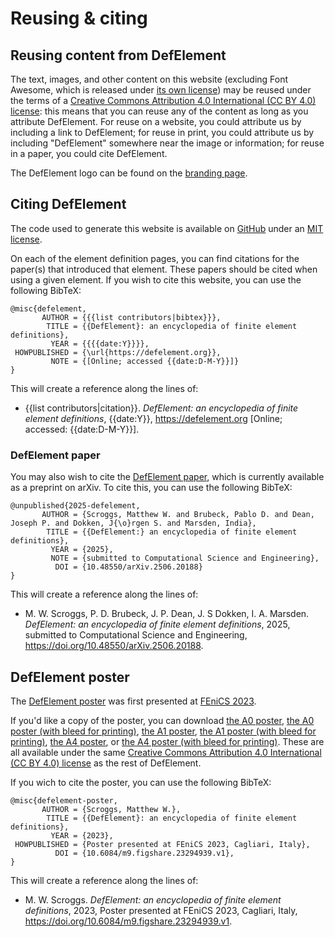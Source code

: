 # Reusing & citing

## Reusing content from DefElement
The text, images, and other content on this website (excluding Font Awesome, which is released under [its own license](https://github.com/DefElement/DefElement/blob/main/files/fontawesome/LICENSE.txt))
may be reused under the terms of a
[Creative Commons Attribution 4.0 International (CC BY 4.0) license](https://creativecommons.org/licenses/by/4.0/): this means
that you can reuse any of the content as long as you attribute DefElement.
For reuse on a website, you could attribute us by including a link to DefElement;
for reuse in print, you could attribute us by including "DefElement" somewhere near the image or information;
for reuse in a paper, you could cite DefElement.

The DefElement logo can be found on the [branding page](branding.md).

## Citing DefElement

The code used to generate this website is available on [GitHub](https://github.com/DefElement/DefElement)
under an [MIT license](https://github.com/DefElement/DefElement/blob/main/LICENSE).

On each of the element definition pages, you can find citations for the paper(s) that introduced
that element. These papers should be cited when using a given element. If you wish to cite this
website, you can use the following BibTeX:

```
@misc{defelement,
       AUTHOR = {{{list contributors|bibtex}}},
        TITLE = {{DefElement}: an encyclopedia of finite element definitions},
         YEAR = {{{{date:Y}}}},
 HOWPUBLISHED = {\url{https://defelement.org}},
         NOTE = {[Online; accessed {{date:D-M-Y}}]}
}
```

This will create a reference along the lines of:

<ul class='citations'>
<li>{{list contributors|citation}}. <i>DefElement: an encyclopedia of finite element definitions</i>, {{date:Y}}, <a href='https://defelement.org'>https://defelement.org</a> [Online; accessed: {{date:D-M-Y}}].</li>
</ul>

### DefElement paper

You may also wish to cite the [DefElement paper](https://arxiv.org/abs/2506.20188), which is currently available as a preprint on ar&Chi;iv.
To cite this, you can use the following BibTeX:

```
@unpublished{2025-defelement,
       AUTHOR = {Scroggs, Matthew W. and Brubeck, Pablo D. and Dean, Joseph P. and Dokken, J{\o}rgen S. and Marsden, India},
        TITLE = {{DefElement:} an encyclopedia of finite element definitions},
         YEAR = {2025},
         NOTE = {submitted to Computational Science and Engineering},
          DOI = {10.48550/arXiv.2506.20188}
}
```

This will create a reference along the lines of:

<ul class='citations'>
<li>M. W. Scroggs, P. D. Brubeck, J. P. Dean, J. S Dokken, I. A. Marsden. <i>DefElement: an encyclopedia of finite element definitions</i>, 2025, submitted to Computational Science and Engineering, <a href='https://doi.org/10.48550/arXiv.2506.20188'>https://doi.org/10.48550/arXiv.2506.20188</a>.</li>
</ul>

## DefElement poster
The [DefElement poster](https://doi.org/10.6084/m9.figshare.23294939.v1) was first presented at [FEniCS 2023](https://fenicsproject.org/fenics-2023/).

If you'd like a copy of the poster, you can download
[the A0 poster](/pdfs/poster-a0.pdf),
[the A0 poster (with bleed for printing)](/pdfs/poster-a0-bleed.pdf),
[the A1 poster](/pdfs/poster-a1.pdf),
[the A1 poster (with bleed for printing)](/pdfs/poster-a1-bleed.pdf),
[the A4 poster](/pdfs/poster-a4.pdf), or
[the A4 poster (with bleed for printing)](/pdfs/poster-a4-bleed.pdf).
These are all available under the same [Creative Commons Attribution 4.0 International (CC BY 4.0) license](https://creativecommons.org/licenses/by/4.0/)
as the rest of DefElement.

If you wich to cite the poster, you can use the following BibTeX:

```
@misc{defelement-poster,
       AUTHOR = {Scroggs, Matthew W.},
        TITLE = {{DefElement}: an encyclopedia of finite element definitions},
         YEAR = {2023},
 HOWPUBLISHED = {Poster presented at FEniCS 2023, Cagliari, Italy},
          DOI = {10.6084/m9.figshare.23294939.v1},
}
```

This will create a reference along the lines of:

<ul class='citations'>
<li>M. W. Scroggs. <i>DefElement: an encyclopedia of finite element definitions</i>, 2023, Poster presented at FEniCS 2023, Cagliari, Italy, <a href=https://doi.org/10.6084/m9.figshare.23294939.v1>https://doi.org/10.6084/m9.figshare.23294939.v1</a>.</li>
</ul>

